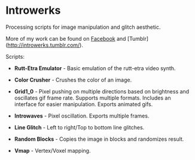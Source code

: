 # Introwerks
Processing scripts for image manipulation and glitch aesthetic.

More of my work can be found on [Facebook](https://www.facebook.com/introwerks) and [Tumblr]
(http://introwerks.tumblr.com/).

Scripts:

* **Rutt-Etra Emulator** - Basic emulation of the rutt-etra video synth.

* **Color Crusher** - Crushes the color of an image.

* **Grid1_0** - Pixel pushing on multiple directions based on brightness and oscillates gif frame rate. Supports multiple formats. Includes an interface for easier manipulation. Exports animated gifs. 

* **Introwaves** - Pixel oscillation. Exports multiple frames.

* **Line Glitch** - Left to right/Top to bottom line glitches.

* **Random Blocks** - Copies the image in blocks and randomizes result.

* **Vmap** - Vertex/Voxel mapping. 


